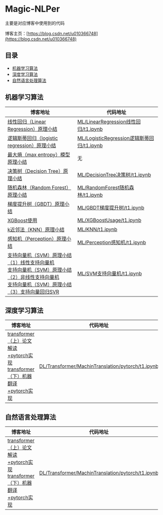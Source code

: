 # Magic-NLPer

主要是对应博客中使用到的代码

博客主页：[https://blog.csdn.net/u010366748](https://blog.csdn.net/u010366748)

## 目录
- [机器学习算法](#机器学习算法)
- [深度学习算法](#深度学习算法)
- [自然语言处理算法](#自然语言处理算法)

## 机器学习算法

|博客地址 | 代码地址|
---|---
[线性回归（Linear Regression）原理小结](https://blog.csdn.net/u010366748/article/details/109545246)| [ML/LinearRegression线性回归/t1.ipynb](https://github.com/qingyujean/Magic-NLPer/tree/main/MachineLearning/LinearRegression线性回归/t1.ipynb)
[逻辑斯蒂回归（logistic regression）原理小结](https://blog.csdn.net/u010366748/article/details/109552858)| [ML/LogisticRegression逻辑斯蒂回归/t1.ipynb](https://github.com/qingyujean/Magic-NLPer/tree/main/MachineLearning/LogisticRegression逻辑斯蒂回归/t1.ipynb)
[最大熵（max entropy）模型原理小结](https://blog.csdn.net/u010366748/article/details/109628920)| 无
[决策树（Decision Tree）原理小结](https://blog.csdn.net/u010366748/article/details/109821147)| [ML/DecisionTree决策树/t1.ipynb](https://github.com/qingyujean/Magic-NLPer/tree/main/MachineLearning/DecisionTree决策树/t1.ipynb)
[随机森林（Random Forest）原理小结](https://blog.csdn.net/u010366748/article/details/110008640)| [ML/RandomForest随机森林/t1.ipynb](https://github.com/qingyujean/Magic-NLPer/tree/main/MachineLearning/RandomForest随机森林/t1.ipynb)
[梯度提升树（GBDT）原理小结](https://blog.csdn.net/u010366748/article/details/111060108)| [ML/GBDT梯度提升树/t1.ipynb](https://github.com/qingyujean/Magic-NLPer/blob/main/MachineLearning/GBDT梯度提升树/t1.ipynb)
[XGBoost使用](https://blog.csdn.net/u010366748/article/details/111083706)| [ML/XGBoostUsage/t1.ipynb](https://github.com/qingyujean/Magic-NLPer/blob/main/MachineLearning/XGBoostUsage/t1.ipynb)
[k近邻法（KNN）原理小结](https://blog.csdn.net/u010366748/article/details/112304969)| [ML/KNN/t1.ipynb](https://github.com/qingyujean/Magic-NLPer/blob/main/MachineLearning/KNN/t1.ipynb)
[感知机（Perception）原理小结](https://blog.csdn.net/u010366748/article/details/112740411)| [ML/Perception感知机/t1.ipynb](https://github.com/qingyujean/Magic-NLPer/blob/main/MachineLearning/Perception感知机/t1.ipynb)
[支持向量机（SVM）原理小结（1）线性支持向量机](https://blog.csdn.net/u010366748/article/details/112852999) <br>[支持向量机（SVM）原理小结（2）非线性支持向量机](https://blog.csdn.net/u010366748/article/details/113065986) <br>[支持向量机（SVM）原理小结（3）支持向量回归SVR](https://blog.csdn.net/u010366748/article/details/113066051)| [ML/SVM支持向量机/t1.ipynb](https://github.com/qingyujean/Magic-NLPer/blob/main/MachineLearning/SVM支持向量机/t1.ipynb)


## 深度学习算法
|博客地址 | 代码地址|
---|---
[transformer（上）论文解读+pytorch实现](https://blog.csdn.net/u010366748/article/details/111183674) <br>[transformer（下）机器翻译+pytorch实现](https://blog.csdn.net/u010366748/article/details/111269231)| [DL/Transformer/MachinTranslation/pytorch/t1.ipynb](https://github.com/qingyujean/Magic-NLPer/blob/main/DeepLearning/Transformer/MachinTranslation/pytorch/t1.ipynb)

## 自然语言处理算法
|博客地址 | 代码地址|
---|---
[transformer（上）论文解读+pytorch实现](https://blog.csdn.net/u010366748/article/details/111183674) <br>[transformer（下）机器翻译+pytorch实现](https://blog.csdn.net/u010366748/article/details/111269231)| [DL/Transformer/MachinTranslation/pytorch/t1.ipynb](https://github.com/qingyujean/Magic-NLPer/blob/main/DeepLearning/Transformer/MachinTranslation/pytorch/t1.ipynb)